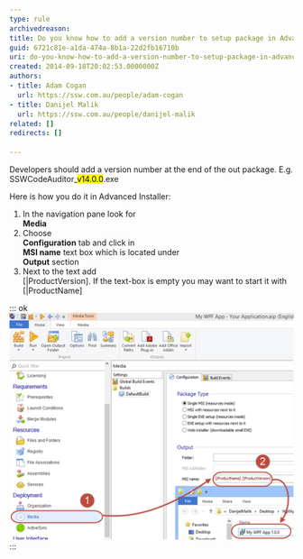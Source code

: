 ```yaml
---
type: rule
archivedreason: 
title: Do you know how to add a version number to setup package in Advanced Installer?
guid: 6721c81e-a1da-474a-8b1a-22d2fb16710b
uri: do-you-know-how-to-add-a-version-number-to-setup-package-in-advanced-installer
created: 2014-09-18T20:02:53.0000000Z
authors:
- title: Adam Cogan
  url: https://ssw.com.au/people/adam-cogan
- title: Danijel Malik
  url: https://ssw.com.au/people/danijel-malik
related: []
redirects: []

---
```


Developers should add a version number at the end of the out package. E.g. SSWCodeAuditor\_<mark>v14.0.0</mark>.exe

Here is how you do it in Advanced Installer:

<!--endintro-->

1. In the navigation pane look for <br>       **Media**
2. Choose <br>       **Configuration** tab and click in <br>       **MSI name** text box which is located under <br>       **Output** section
3. Next to the text add <br>      [|ProductVersion]. If the text-box is empty you may want to start it with <br>      [|ProductName]


::: ok  
![Figure: Advanced Installer - Add version to output package](installer-add-version-number.jpg)  
:::
